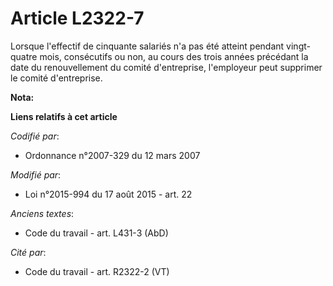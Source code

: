 # Article L2322-7

Lorsque l'effectif de cinquante salariés n'a pas été atteint pendant vingt-quatre mois, consécutifs ou non, au cours des
trois années précédant la date du renouvellement du comité d'entreprise, l'employeur peut supprimer le comité d'entreprise.

**Nota:**



**Liens relatifs à cet article**

_Codifié par_:

  - Ordonnance n°2007-329 du 12 mars 2007

_Modifié par_:

  - Loi n°2015-994 du 17 août 2015 - art. 22

_Anciens textes_:

  - Code du travail - art. L431-3 (AbD)

_Cité par_:

  - Code du travail - art. R2322-2 (VT)
